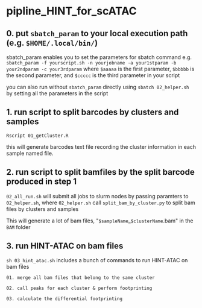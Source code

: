 # pipline_HINT_for_scATAC

## 0. put `sbatch_param` to your local execution path (e.g. `$HOME/.local/bin/`)
  sbatch_param enables you to set the parameters for sbatch command
  e.g. `sbatch_param -f yourscript.sh -n yourjobname -a your1stparam -b your2ndparam -c your3rdparam`
  where `$aaaaa` is the first parameter, `$bbbbb` is the second parameter, and `$ccccc` is the third parameter in your script

  you can also run without `sbatch_param` directly using `sbatch 02_helper.sh` by setting all the parameters in the script

## 1. run script to split barcodes by clusters and samples
   `Rscript 01_getCluster.R`

   this will generate barcodes text file recording the cluster information in each sample named file.


## 2. run script to split bamfiles by the split barcode produced in step 1
   `02_all_run.sh` will submit all jobs to slurm nodes by passing paramters to `02_helper.sh`,
   where `02_helper.sh` call `split_bam_by_cluster.py` to split bam files by clusters and samples

   This will generate a lot of bam files, "`$sampleName`\_`$clusterName`.bam" in the `BAM` folder

## 3. run HINT-ATAC on bam files
  `sh 03_hint_atac.sh` includes a bunch of commands to run HINT-ATAC on bam files

    01. merge all bam files that belong to the same cluster

    02. call peaks for each cluster & perform footprinting

    03. calculate the differential footprinting

